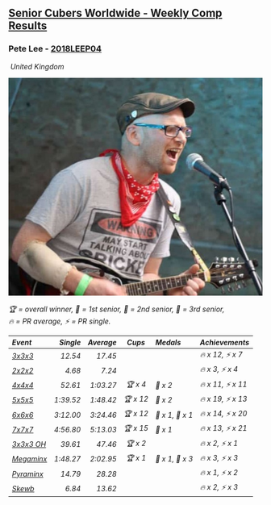 <style>table {white-space: nowrap;}</style>
<link rel="stylesheet" type="text/css" href="/scw-comp/css/flags.css" />

## [Senior Cubers Worldwide - Weekly Comp Results](/scw-comp/results/)
### Pete Lee - [2018LEEP04](https://www.worldcubeassociation.org/persons/2018LEEP04)

<i class="flag flag-GB" />&nbsp;United Kingdom

![Pete Lee](1574700550.jpg)

<span style="white-space: nowrap;">🏆 = overall winner</span>, <span style="white-space: nowrap;">🥇 = 1st senior</span>, <span style="white-space: nowrap;">🥈 = 2nd senior</span>, <span style="white-space: nowrap;">🥉 = 3rd senior</span>, <span style="white-space: nowrap;">🔥 = PR average</span>, <span style="white-space: nowrap;">⚡ = PR single</span>.

| Event | Single | Average | Cups | Medals | Achievements|
| :-- | --: | --: | :--: | :-- | :-- |
| [3x3x3](333.md) | 12.54 | 17.45 |  |  | 🔥 x 12, ⚡ x 7 |
| [2x2x2](222.md) | 4.68 | 7.24 |  |  | 🔥 x 3, ⚡ x 4 |
| [4x4x4](444.md) | 52.61 | 1:03.27 | 🏆 x 4 | 🥉 x 2 | 🔥 x 11, ⚡ x 11 |
| [5x5x5](555.md) | 1:39.52 | 1:48.42 | 🏆 x 12 | 🥉 x 2 | 🔥 x 19, ⚡ x 13 |
| [6x6x6](666.md) | 3:12.00 | 3:24.46 | 🏆 x 12 | 🥈 x 1, 🥉 x 1 | 🔥 x 14, ⚡ x 20 |
| [7x7x7](777.md) | 4:56.80 | 5:13.03 | 🏆 x 15 | 🥉 x 1 | 🔥 x 13, ⚡ x 21 |
| [3x3x3 OH](333oh.md) | 39.61 | 47.46 | 🏆 x 2 |  | 🔥 x 2, ⚡ x 1 |
| [Megaminx](minx.md) | 1:48.27 | 2:02.95 | 🏆 x 1 | 🥇 x 1, 🥈 x 3 | 🔥 x 3, ⚡ x 3 |
| [Pyraminx](pyram.md) | 14.79 | 28.28 |  |  | 🔥 x 1, ⚡ x 2 |
| [Skewb](skewb.md) | 6.84 | 13.62 |  |  | 🔥 x 2, ⚡ x 3 |

<!-- Global site tag (gtag.js) - Google Analytics -->
<script async src="https://www.googletagmanager.com/gtag/js?id=UA-86348435-3"></script>
<script>window.dataLayer = window.dataLayer || []; function gtag() {dataLayer.push(arguments);} gtag('js', new Date()); gtag('config', 'UA-86348435-3');</script>
